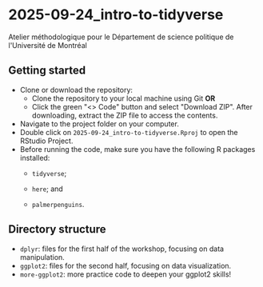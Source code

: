 # 2025-09-24_intro-to-tidyverse

Atelier méthodologique pour le Département de science politique de l'Université de Montréal

## Getting started

-   Clone or download the repository:
    -   Clone the repository to your local machine using Git **OR**
    -   Click the green "\<\> Code" button and select "Download ZIP". After downloading, extract the ZIP file to access the contents.
-   Navigate to the project folder on your computer.
-   Double click on `2025-09-24_intro-to-tidyverse.Rproj` to open the RStudio Project.
-   Before running the code, make sure you have the following R packages installed:
    -   `tidyverse`;

    -   `here`; and

    -   `palmerpenguins`.

## Directory structure

-   `dplyr`: files for the first half of the workshop, focusing on data manipulation.
-   `ggplot2`: files for the second half, focusing on data visualization.
-   `more-ggplot2`: more practice code to deepen your ggplot2 skills!
